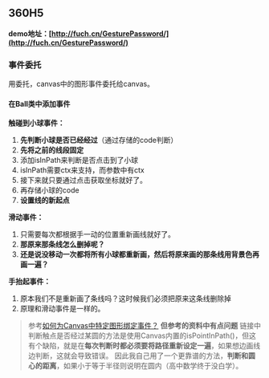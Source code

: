 ## 360H5

**demo地址：[http://fuch.cn/GesturePassword/](http://fuch.cn/GesturePassword/)**

### 事件委托

用委托，canvas中的图形事件委托给canvas。

#### 在Ball类中添加事件

**触碰到小球事件：**
1. **先判断小球是否已经经过**（通过存储的code判断）
1. **先将之前的线段固定**
1. 添加isInPath来判断是否点击到了小球
2. isInPath需要ctx来支持，而参数中有ctx
3. 接下来就只要通过点击获取坐标就好了。
4. 再存储小球的code
5. **设置线的新起点**

**滑动事件：**
1. 只需要每次都根据手一动的位置重新画线就好了。
2. **那原来那条线怎么删掉呢？**
3. **还是说没移动一次都将所有小球都重新画，然后将原来画的那条线用背景色再画一遍？**

**手抬起事件：**
1. 原本我们不是重新画了条线吗？这时候我们必须把原来这条线删除掉
2. 原理和滑动事件是一样的。


> 参考[如何为Canvas中特定图形绑定事件？](http://www.tuicool.com/articles/ZNrMfmU)
> **但参考的资料中有点问题**
> 链接中判断触点是否经过某圆的方法是使用Canvas内置的isPointInPath()，但这有个缺陷，就是在**每次判断时都必须要将路径重新设定一遍**，如果想边画线边判断，这就会导致错误。
> 因此我自己用了一个更靠谱的方法，**判断和圆心的距离**，如果小于等于半径则说明在圆内（高中数学终于没白学）。
